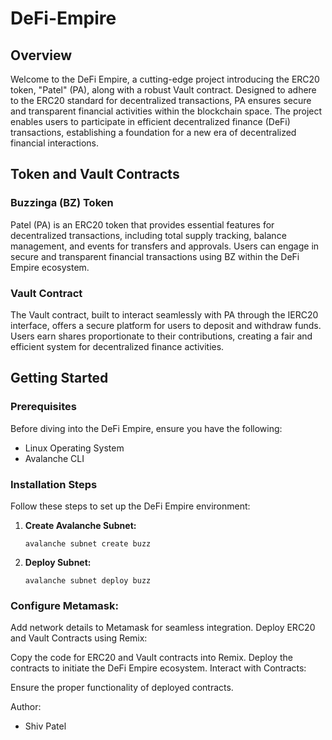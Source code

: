 # DeFi-Empire

## Overview

Welcome to the DeFi Empire, a cutting-edge project introducing the ERC20 token, "Patel" (PA), along with a robust Vault contract. Designed to adhere to the ERC20 standard for decentralized transactions, PA ensures secure and transparent financial activities within the blockchain space. The project enables users to participate in efficient decentralized finance (DeFi) transactions, establishing a foundation for a new era of decentralized financial interactions.

## Token and Vault Contracts

### Buzzinga (BZ) Token

Patel (PA) is an ERC20 token that provides essential features for decentralized transactions, including total supply tracking, balance management, and events for transfers and approvals. Users can engage in secure and transparent financial transactions using BZ within the DeFi Empire ecosystem.

### Vault Contract

The Vault contract, built to interact seamlessly with PA through the IERC20 interface, offers a secure platform for users to deposit and withdraw funds. Users earn shares proportionate to their contributions, creating a fair and efficient system for decentralized finance activities.

## Getting Started

### Prerequisites

Before diving into the DeFi Empire, ensure you have the following:

- Linux Operating System
- Avalanche CLI

### Installation Steps

Follow these steps to set up the DeFi Empire environment:

1. **Create Avalanche Subnet:**
   
   `avalanche subnet create buzz`
2. **Deploy Subnet:**

   `avalanche subnet deploy buzz`

### Configure Metamask:

Add network details to Metamask for seamless integration.
Deploy ERC20 and Vault Contracts using Remix:

Copy the code for ERC20 and Vault contracts into Remix.
Deploy the contracts to initiate the DeFi Empire ecosystem.
Interact with Contracts:

Ensure the proper functionality of deployed contracts.

Author: 

- Shiv Patel
